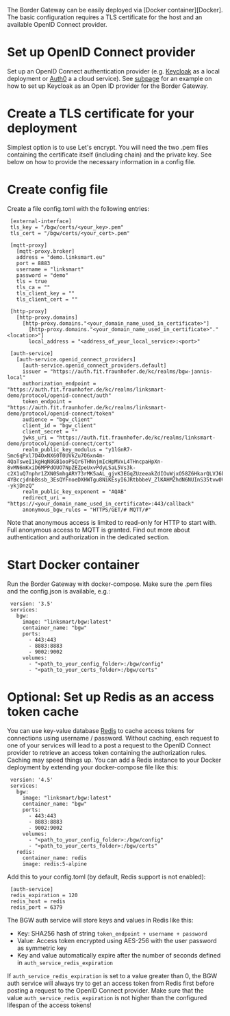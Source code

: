 The Border Gateway can be easily deployed via [Docker container][Docker]. The basic configuration
requires a TLS certificate for the host and an available OpenID Connect provider.

# Set up OpenID Connect provider

Set up an OpenID Connect authentication provider (e.g.
[Keycloak](https://www.keycloak.org/) as a local deployment
or [Auth0](https://auth0.com/) a a cloud service). See
[subpage](https://docs.linksmart.eu/display/BGW/Setting+up+Keycloak+as+an+OpenID+Connect+provider) for
an example on how to set up Keycloak as an Open ID provider for the
Border Gateway.

# Create a TLS certificate for your deployment

Simplest option is to use Let's encrypt. You will need
the two .pem files containing the certificate itself (including chain)
and the private key. See below on how to provide the necessary
information in a config file.

# Create config file

Create a file config.toml with the following entries:

     [external-interface]
     tls_key = "/bgw/certs/<your_key>.pem"
     tls_cert = "/bgw/certs/<your_cert>.pem"
   
     [mqtt-proxy]
       [mqtt-proxy.broker]
       address = "demo.linksmart.eu"
       port = 8883
       username = "linksmart"
       password = "demo"
       tls = true
       tls_ca = ""
       tls_client_key = ""
       tls_client_cert = ""
     
     [http-proxy]
       [http-proxy.domains]
         [http-proxy.domains."<your_domain_name_used_in_certificate>"]
           [http-proxy.domains."<your_domain_name_used_in_certificate>"."<location>"]
           local_address = "<address_of_your_local_service>:<port>"
     
     [auth-service]
       [auth-service.openid_connect_providers]
         [auth-service.openid_connect_providers.default]
         issuer = "https://auth.fit.fraunhofer.de/kc/realms/bgw-jannis-local"
         authorization_endpoint = "https://auth.fit.fraunhofer.de/kc/realms/linksmart-demo/protocol/openid-connect/auth"
         token_endpoint = "https://auth.fit.fraunhofer.de/kc/realms/linksmart-demo/protocol/openid-connect/token"
         audience = "bgw_client"
         client_id = "bgw_client"
         client_secret = ""
         jwks_uri = "https://auth.fit.fraunhofer.de/kc/realms/linksmart-demo/protocol/openid-connect/certs"
         realm_public_key_modulus = "y1lGnR7-Smc6qPxl7D4OxNX60T0UVkZu7O6xn4m-4QaTsweI1kgHqN8GB1ooPSQr6THNnjmIcHpMVxL4THncpaHpXn-8vMN6mKxiD6MPPdOUO7NpZEZpeUxvPdyLSaL5Vs3k-c2X1uQ7nphr1ZXN0SmhgARY73rMK5aAL_gjvK3EGqZUzeeakZdIOuWjxO58Z6HkarQLVJ6bXfM8dfUKksJp7rGK-4YBccjdnbBssb_3EsQYFnoeDXHWTgu8NiKEsyI6JRtbbbeV_ZlKAHMZhdN6NUInS35tvw0VX2tK5TiASihN4VyaLa17dQ3988HkSLU1d2niIcKyW--ykjDnzQ"
         realm_public_key_exponent = "AQAB"
         redirect_uri = "https://<your_domain_name_used_in_certificate>:443/callback"
         anonymous_bgw_rules = "HTTPS/GET/# MQTT/#"

Note that anonymous access is limited to read-only for HTTP to start
with. Full anonymous access to MQTT is granted. Find out more about
authentication and authorization in the dedicated section.

# Start Docker container

Run the Border Gateway with docker-compose. Make sure the .pem files and
the config.json is available, e.g.:

     version: '3.5'
     services:
       bgw:
         image: "linksmart/bgw:latest"
         container_name: "bgw"
         ports:
           - 443:443
           - 8883:8883
           - 9002:9002
         volumes:
           - "<path_to_your_config_folder>:/bgw/config"
           - "<path_to_your_certs_folder>:/bgw/certs"

# Optional: Set up Redis as an access token cache

You can use key-value database [Redis](https://hub.docker.com/_/redis)
to cache access tokens for connections using username / password.
Without caching, each request to one of your services will lead to a
post a request to the OpenID Connect provider to retrieve an access
token containing the authorization rules. Caching may speed things up.
You can add a Redis instance to your Docker deployment by extending your
docker-compose file like this:

     version: '4.5'
     services:
       bgw:
         image: "linksmart/bgw:latest"
         container_name: "bgw"
         ports:
           - 443:443
           - 8883:8883
           - 9002:9002
         volumes:
           - "<path_to_your_config_folder>:/bgw/config"
           - "<path_to_your_certs_folder>:/bgw/certs"
       redis:
         container_name: redis
         image: redis:5-alpine

Add this to your config.toml (by default, Redis support is not enabled):

     [auth-service]
     redis_expiration = 120
     redis_host = redis
     redis_port = 6379

The BGW auth service will store keys and values in Redis like this:

-   Key: SHA256 hash of string `token_endpoint + username + password`
-   Value: Access token encrypted using AES-256 with the user password
    as symmetric key
-   Key and value automatically expire after the number of seconds
    defined in `auth_service_redis_expiration`

If `auth_service_redis_expiration` is set to a value greater than 0, the BGW auth
service will always try to get an access token from Redis first before
posting a request to the OpenID Connect provider. Make sure that the
value `auth_service_redis_expiration` is not higher than the configured
lifespan of the access tokens!

